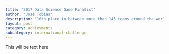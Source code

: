 ```yaml
---
title: "2017 Data Science Game Finalist"
author: "José Tobias"
description: "10th place in between more than 145 teams around the world and 46 days of comeptition"
layout: post
category: achievments
subcategory: international-challenge
---
```


This will be text here